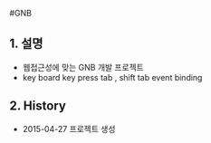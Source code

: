 #GNB
## 1. 설명
* 웹접근성에 맞는 GNB 개발 프로젝트
* key board key press tab , shift tab event binding  

## 2. History  
* 2015-04-27 프로젝트 생성  
